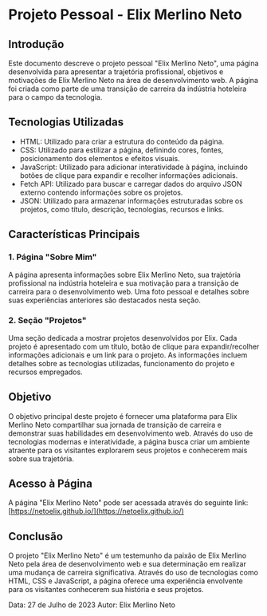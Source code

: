 # Projeto Pessoal - Elix Merlino Neto

## Introdução

Este documento descreve o projeto pessoal "Elix Merlino Neto", uma página desenvolvida para apresentar a trajetória profissional, objetivos e motivações de Elix Merlino Neto na área de desenvolvimento web. A página foi criada como parte de uma transição de carreira da indústria hoteleira para o campo da tecnologia.

## Tecnologias Utilizadas

- HTML: Utilizado para criar a estrutura do conteúdo da página.
- CSS: Utilizado para estilizar a página, definindo cores, fontes, posicionamento dos elementos e efeitos visuais.
- JavaScript: Utilizado para adicionar interatividade à página, incluindo botões de clique para expandir e recolher informações adicionais.
- Fetch API: Utilizado para buscar e carregar dados do arquivo JSON externo contendo informações sobre os projetos.
- JSON: Utilizado para armazenar informações estruturadas sobre os projetos, como título, descrição, tecnologias, recursos e links.

## Características Principais

### 1. Página "Sobre Mim"

A página apresenta informações sobre Elix Merlino Neto, sua trajetória profissional na indústria hoteleira e sua motivação para a transição de carreira para o desenvolvimento web. Uma foto pessoal e detalhes sobre suas experiências anteriores são destacados nesta seção.

### 2. Seção "Projetos"

Uma seção dedicada a mostrar projetos desenvolvidos por Elix. Cada projeto é apresentado com um título, botão de clique para expandir/recolher informações adicionais e um link para o projeto. As informações incluem detalhes sobre as tecnologias utilizadas, funcionamento do projeto e recursos empregados.

## Objetivo

O objetivo principal deste projeto é fornecer uma plataforma para Elix Merlino Neto compartilhar sua jornada de transição de carreira e demonstrar suas habilidades em desenvolvimento web. Através do uso de tecnologias modernas e interatividade, a página busca criar um ambiente atraente para os visitantes explorarem seus projetos e conhecerem mais sobre sua trajetória.

## Acesso à Página

A página "Elix Merlino Neto" pode ser acessada através do seguinte link: [https://netoelix.github.io/](https://netoelix.github.io/)

## Conclusão

O projeto "Elix Merlino Neto" é um testemunho da paixão de Elix Merlino Neto pela área de desenvolvimento web e sua determinação em realizar uma mudança de carreira significativa. Através do uso de tecnologias como HTML, CSS e JavaScript, a página oferece uma experiência envolvente para os visitantes conhecerem sua história e seus projetos.

Data: 27 de Julho de 2023
Autor: Elix Merlino Neto
